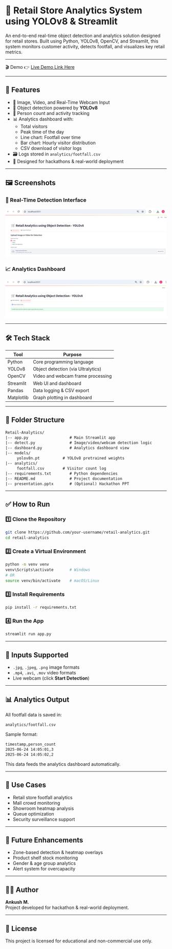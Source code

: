 # 🛒 Retail Store Analytics System using YOLOv8 & Streamlit

An end-to-end real-time object detection and analytics solution designed for retail stores. Built using Python, YOLOv8, OpenCV, and Streamlit, this system monitors customer activity, detects footfall, and visualizes key retail metrics.

------------------------------------------------------

🎬 Demo
👉 [Live Demo Link Here](https://retail-store-analysisappio-2uvevfcmkh9upuhltcczwq.streamlit.app/)

------------------------------------------------------

## 🚀 Features

- 📸 Image, Video, and Real-Time Webcam Input
- 🧠 Object detection powered by **YOLOv8**
- 👥 Person count and activity tracking
- 📊 Analytics dashboard with:
  - Total visitors
  - Peak time of the day
  - Line chart: Footfall over time
  - Bar chart: Hourly visitor distribution
  - CSV download of visitor logs
- 🗃️ Logs stored in `analytics/footfall.csv`
- 🎯 Designed for hackathons & real-world deployment

------------------------------------------------------

## 🖼️ Screenshots

### 🎥 Real-Time Detection Interface
![Detection](image.png)

### 📈 Analytics Dashboard
![Dashboard](image-1.png)

------------------------------------------------------

## 🛠️ Tech Stack

| Tool       | Purpose                            |
|------------|------------------------------------|
| Python     | Core programming language          |
| YOLOv8     | Object detection (via Ultralytics) |
| OpenCV     | Video and webcam frame processing  |
| Streamlit  | Web UI and dashboard               |
| Pandas     | Data logging & CSV export          |
| Matplotlib | Graph plotting in dashboard        |

------------------------------------------------------

## 📁 Folder Structure

```
Retail-Analytics/
|-- app.py                  # Main Streamlit app
|-- detect.py               # Image/video/webcam detection logic
|-- dashboard.py            # Analytics dashboard view
|-- models/
     yolov8n.pt          # YOLOv8 pretrained weights
|-- analytics/
     footfall.csv        # Visitor count log
|-- requirements.txt        # Python dependencies
|-- README.md               # Project documentation
|-- presentation.pptx       # (Optional) Hackathon PPT
```

------------------------------------------------------

## ✅ How to Run

### 1️⃣ Clone the Repository

```bash
git clone https://github.com/your-username/retail-analytics.git
cd retail-analytics
```

### 2️⃣ Create a Virtual Environment

```bash
python -m venv venv
venv\Scripts\activate       # Windows
# OR
source venv/bin/activate    # macOS/Linux
```

### 3️⃣ Install Requirements

```bash
pip install -r requirements.txt
```

### 4️⃣ Run the App

```bash
streamlit run app.py
```

------------------------------------------------------

## 🎥 Inputs Supported

- `.jpg`, `.jpeg`, `.png` image formats
- `.mp4`, `.avi`, `.mov` video formats
- Live webcam (click **Start Detection**)

------------------------------------------------------

## 📊 Analytics Output

All footfall data is saved in:

```
analytics/footfall.csv
```

Sample format:

```
timestamp,person_count
2025-06-24 14:05:01,3
2025-06-24 14:05:02,2
```

This data feeds the analytics dashboard automatically.

------------------------------------------------------

## 🎯 Use Cases

- Retail store footfall analytics
- Mall crowd monitoring
- Showroom heatmap analysis
- Queue optimization
- Security surveillance support

------------------------------------------------------

## 🌟 Future Enhancements

- Zone-based detection & heatmap overlays
- Product shelf stock monitoring
- Gender & age group analytics
- Alert system for overcapacity

------------------------------------------------------

## 👨‍💻 Author

**Ankush M.**  
Project developed for hackathon & real-world deployment.

------------------------------------------------------

## 📄 License

This project is licensed for educational and non-commercial use only.